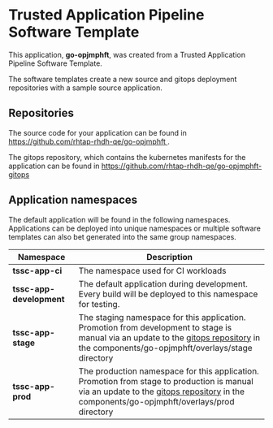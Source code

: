 # Trusted Application Pipeline Software Template

This application, **go-opjmphft**, was created from a Trusted Application Pipeline Software Template.

The software templates create a new source and gitops deployment repositories with a sample source application. 

## Repositories

The source code for your application can be found in [https://github.com/rhtap-rhdh-qe/go-opjmphft ](https://github.com/rhtap-rhdh-qe/go-opjmphft ).
 
The gitops repository, which contains the kubernetes manifests for the application can be found in 
[https://github.com/rhtap-rhdh-qe/go-opjmphft-gitops ](https://github.com/rhtap-rhdh-qe/go-opjmphft-gitops ) 

## Application namespaces 

The default application will be found in the following namespaces. Applications can be deployed into unique namespaces or multiple software templates can also bet generated into the same group namespaces.  

|  Namespace   |  Description   |  
| -------- | -------- |
| **tssc-app-ci** | The namespace used for CI workloads |
| **tssc-app-development** | The default application during development. Every build will be deployed to this namespace for testing. |
| **tssc-app-stage** | The staging namespace for this application. Promotion from development to stage is manual via an update to the [gitops repository](https://github.com/rhtap-rhdh-qe/go-opjmphft-gitops ) in the components/go-opjmphft/overlays/stage directory |
| **tssc-app-prod** | The production namespace for this application. Promotion from stage to production is manual via an update to the [gitops repository](https://github.com/rhtap-rhdh-qe/go-opjmphft-gitops ) in the components/go-opjmphft/overlays/prod directory |